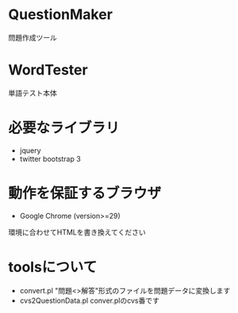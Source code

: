 # QuestionMaker #
問題作成ツール

# WordTester #
単語テスト本体

# 必要なライブラリ #
* jquery
* twitter bootstrap 3

# 動作を保証するブラウザ #
* Google Chrome (version>=29)

環境に合わせてHTMLを書き換えてください

# toolsについて #
* convert.pl "問題<>解答"形式のファイルを問題データに変換します
* cvs2QuestionData.pl conver.plのcvs番です
